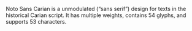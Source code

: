 Noto Sans Carian is a unmodulated (“sans serif”) design for texts in the historical Carian script. It has multiple weights, contains 54 glyphs, and supports 53 characters.